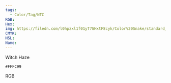 ```yaml
---
tags:
  - Color/Tag/NTC
RGB:
Hex:
img: https://filedn.com/l0hpzxl1f01yT7GHxtF8cyk/Color%20Snake/standard_csv_to_svg//FFFC99.svg
CMYK:
HSL:
Name:
---
```

Witch Haze
```palette
#FFFC99
```
RGB
